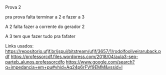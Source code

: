 Prova 2

pra prova falta terminar a 2 e fazer a 3


A 2 falta fazer a corrente do gerador 2


A 3 tem que fazer tudo pra fafater


Links usados:
https://repositorio.ufjf.br/jspui/bitstream/ufjf/3657/1/rodolfooliveiraruback.pdf
https://professorcdf.files.wordpress.com/2018/04/aula3-sep-parteb_alunos.professorcdfo
https://www.google.com/search?q=impedancia+em+pu#vhid=Aq24p6rFVf9EMM&vssid=l
